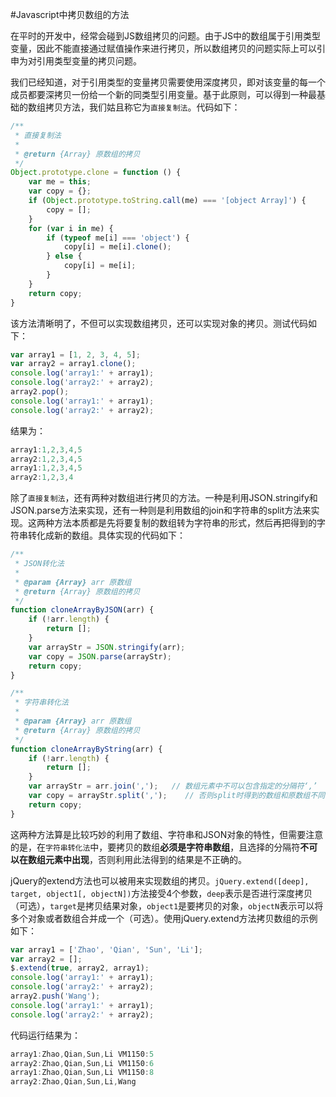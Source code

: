 #Javascript中拷贝数组的方法

在平时的开发中，经常会碰到JS数组拷贝的问题。由于JS中的数组属于引用类型变量，因此不能直接通过赋值操作来进行拷贝，所以数组拷贝的问题实际上可以引申为对引用类型变量的拷贝问题。

我们已经知道，对于引用类型的变量拷贝需要使用深度拷贝，即对该变量的每一个成员都要深拷贝一份给一个新的同类型引用变量。基于此原则，可以得到一种最基础的数组拷贝方法，我们姑且称它为`直接复制法`。代码如下：
```js
/**
 * 直接复制法
 *
 * @return {Array} 原数组的拷贝
 */
Object.prototype.clone = function () {
    var me = this;
    var copy = {};
    if (Object.prototype.toString.call(me) === '[object Array]') {
        copy = [];
    }
    for (var i in me) {
        if (typeof me[i] === 'object') {
            copy[i] = me[i].clone();
        } else {
            copy[i] = me[i];
        }
    }
    return copy;
}
```
该方法清晰明了，不但可以实现数组拷贝，还可以实现对象的拷贝。测试代码如下：
```js
var array1 = [1, 2, 3, 4, 5];
var array2 = array1.clone();
console.log('array1:' + array1);
console.log('array2:' + array2);
array2.pop();
console.log('array1:' + array1);
console.log('array2:' + array2);
```
结果为：
```js
array1:1,2,3,4,5
array2:1,2,3,4,5
array1:1,2,3,4,5
array2:1,2,3,4
```
除了`直接复制法`，还有两种对数组进行拷贝的方法。一种是利用JSON.stringify和JSON.parse方法来实现，还有一种则是利用数组的join和字符串的split方法来实现。这两种方法本质都是先将要复制的数组转为字符串的形式，然后再把得到的字符串转化成新的数组。具体实现的代码如下：
```js
/**
 * JSON转化法
 *
 * @param {Array} arr 原数组
 * @return {Array} 原数组的拷贝
 */
function cloneArrayByJSON(arr) {
    if (!arr.length) {
        return [];
    }
    var arrayStr = JSON.stringify(arr);
    var copy = JSON.parse(arrayStr);
    return copy;
}

/**
 * 字符串转化法
 *
 * @param {Array} arr 原数组
 * @return {Array} 原数组的拷贝
 */
function cloneArrayByString(arr) {
    if (!arr.length) {
        return [];
    }
    var arrayStr = arr.join(',');   // 数组元素中不可以包含指定的分隔符‘,’
    var copy = arrayStr.split(',');    // 否则split时得到的数组和原数组不同
    return copy;
}
```
这两种方法算是比较巧妙的利用了数组、字符串和JSON对象的特性，但需要注意的是，在`字符串转化法`中，要拷贝的数组**必须是字符串数组**，且选择的分隔符**不可以在数组元素中出现**，否则利用此法得到的结果是不正确的。

jQuery的extend方法也可以被用来实现数组的拷贝。`jQuery.extend([deep], target, object1[, objectN])`方法接受4个参数，`deep`表示是否进行深度拷贝（可选），`target`是拷贝结果对象，`object1`是要拷贝的对象，`objectN`表示可以将多个对象或者数组合并成一个（可选）。使用jQuery.extend方法拷贝数组的示例如下：
```js
var array1 = ['Zhao', 'Qian', 'Sun', 'Li'];
var array2 = [];
$.extend(true, array2, array1);
console.log('array1:' + array1);
console.log('array2:' + array2);
array2.push('Wang');
console.log('array1:' + array1);
console.log('array2:' + array2);
```
代码运行结果为：
```js
array1:Zhao,Qian,Sun,Li VM1150:5
array2:Zhao,Qian,Sun,Li VM1150:6
array1:Zhao,Qian,Sun,Li VM1150:8
array2:Zhao,Qian,Sun,Li,Wang
```